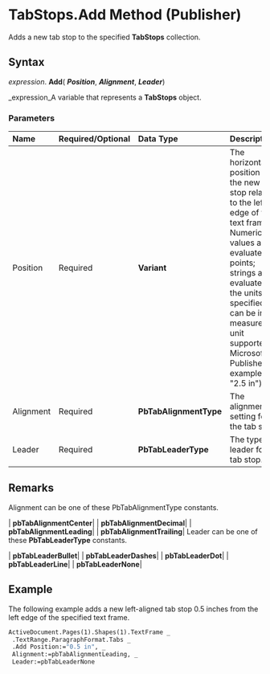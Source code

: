 
# TabStops.Add Method (Publisher)

Adds a new tab stop to the specified  **TabStops** collection.


## Syntax

 _expression_. **Add**( **_Position_**,  **_Alignment_**,  **_Leader_**)

 _expression_A variable that represents a  **TabStops** object.


### Parameters



|**Name**|**Required/Optional**|**Data Type**|**Description**|
|:-----|:-----|:-----|:-----|
|Position|Required| **Variant**|The horizontal position of the new tab stop relative to the left edge of the text frame. Numeric values are evaluated in points; strings are evaluated in the units specified and can be in any measurement unit supported by Microsoft Publisher (for example, "2.5 in").|
|Alignment|Required| **PbTabAlignmentType**|The alignment setting for the tab stop.|
|Leader|Required| **PbTabLeaderType**|The type of leader for the tab stop.|

## Remarks

Alignment can be one of these PbTabAlignmentType constants.



| **pbTabAlignmentCenter**|
| **pbTabAlignmentDecimal**|
| **pbTabAlignmentLeading**|
| **pbTabAlignmentTrailing**|
Leader can be one of these  **PbTabLeaderType** constants.



| **pbTabLeaderBullet**|
| **pbTabLeaderDashes**|
| **pbTabLeaderDot**|
| **pbTabLeaderLine**|
| **pbTabLeaderNone**|

## Example

The following example adds a new left-aligned tab stop 0.5 inches from the left edge of the specified text frame.


```vb
ActiveDocument.Pages(1).Shapes(1).TextFrame _ 
 .TextRange.ParagraphFormat.Tabs _ 
 .Add Position:="0.5 in", _ 
 Alignment:=pbTabAlignmentLeading, _ 
 Leader:=pbTabLeaderNone
```


